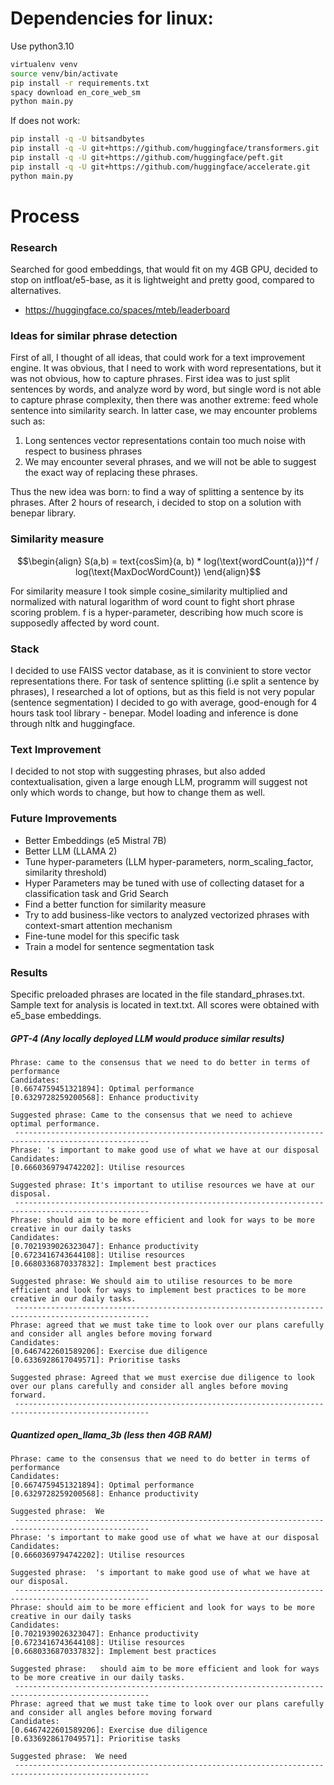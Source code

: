 # Dependencies for linux:
Use python3.10

```bash
virtualenv venv
source venv/bin/activate
pip install -r requirements.txt
spacy download en_core_web_sm
python main.py
```

If does not work:
```bash
pip install -q -U bitsandbytes
pip install -q -U git+https://github.com/huggingface/transformers.git 
pip install -q -U git+https://github.com/huggingface/peft.git
pip install -q -U git+https://github.com/huggingface/accelerate.git
python main.py
```

# Process
### Research
Searched for good embeddings, that would fit on my 4GB GPU, 
decided to stop on intfloat/e5-base, as it is lightweight and pretty good, compared to alternatives.
- https://huggingface.co/spaces/mteb/leaderboard

### Ideas for similar phrase detection
First of all, I thought of all ideas, that could work for a text
improvement engine. It was obvious, that I need to work with word representations,
but it was not obvious, how to capture phrases. First idea was to just split
sentences by words, and analyze word by word, but single word is not able to 
capture phrase complexity, then there was another extreme: feed whole sentence into
similarity search. In latter case, we may encounter problems such as:
1) Long sentences vector representations contain too much noise with respect to business phrases
2) We may encounter several phrases, and we will not be able to suggest the exact way of replacing these phrases.


Thus the new idea was born: to find a way of splitting a sentence by its phrases. After 2 hours
of research, i decided to stop on a solution with benepar library.

### Similarity measure
```math
\begin{align}
S(a,b) = text{cosSim}(a, b) * log(\text{wordCount(a)})^f / log(\text{MaxDocWordCount})
\end{align}
```

For similarity measure I took simple cosine_similarity multiplied and normalized 
with natural logarithm of word count to fight short phrase scoring problem. f is a hyper-parameter,
describing how much score is supposedly affected by word count.

### Stack
I decided to use FAISS vector database, as it is convinient
to store vector representations there. For task of sentence splitting (i.e split a sentence
by phrases), I researched a lot of options, but as this field is 
not very popular (sentence segmentation) I decided to go with average, good-enough for 4 hours task tool library - benepar.
Model loading and inference is done through nltk and huggingface.

### Text Improvement
I decided to not stop with suggesting phrases, but also added contextualisation,
given a large enough LLM, programm will suggest not only which words to change, but
how to change them as well.

### Future Improvements
- Better Embeddings (e5 Mistral 7B)
- Better LLM (LLAMA 2)
- Tune hyper-parameters (LLM hyper-parameters, norm_scaling_factor, similarity threshold)
- Hyper Parameters may be tuned with use of collecting dataset for a classification task and Grid Search
- Find a better function for similarity measure
- Try to add business-like vectors to analyzed vectorized phrases with context-smart attention mechanism
- Fine-tune model for this specific task
- Train a model for sentence segmentation task

### Results
Specific preloaded phrases are located in the file standard_phrases.txt. Sample text for
analysis is located in text.txt. All scores were obtained with e5_base embeddings.

##### GPT-4 (Any locally deployed LLM would produce similar results)
```commandline
Phrase: came to the consensus that we need to do better in terms of performance
Candidates:
[0.6674759451321894]: Optimal performance
[0.6329728259200568]: Enhance productivity

Suggested phrase: Came to the consensus that we need to achieve optimal performance.
 ----------------------------------------------------------------------------------------------------
Phrase: 's important to make good use of what we have at our disposal
Candidates:
[0.6660369794742202]: Utilise resources

Suggested phrase: It's important to utilise resources we have at our disposal.
 ----------------------------------------------------------------------------------------------------
Phrase: should aim to be more efficient and look for ways to be more creative in our daily tasks
Candidates:
[0.7021939026323047]: Enhance productivity
[0.6723416743644108]: Utilise resources
[0.6680336870337832]: Implement best practices

Suggested phrase: We should aim to utilise resources to be more efficient and look for ways to implement best practices to be more creative in our daily tasks.
 ----------------------------------------------------------------------------------------------------
Phrase: agreed that we must take time to look over our plans carefully and consider all angles before moving forward
Candidates:
[0.6467422601589206]: Exercise due diligence
[0.6336928617049571]: Prioritise tasks

Suggested phrase: Agreed that we must exercise due diligence to look over our plans carefully and consider all angles before moving forward.
 ----------------------------------------------------------------------------------------------------
```

##### Quantized open_llama_3b (less then 4GB RAM)
```commandline
Phrase: came to the consensus that we need to do better in terms of performance
Candidates:
[0.6674759451321894]: Optimal performance
[0.6329728259200568]: Enhance productivity

Suggested phrase:  We
 ----------------------------------------------------------------------------------------------------
Phrase: 's important to make good use of what we have at our disposal
Candidates:
[0.6660369794742202]: Utilise resources

Suggested phrase:  's important to make good use of what we have at our disposal.
 ----------------------------------------------------------------------------------------------------
Phrase: should aim to be more efficient and look for ways to be more creative in our daily tasks
Candidates:
[0.7021939026323047]: Enhance productivity
[0.6723416743644108]: Utilise resources
[0.6680336870337832]: Implement best practices

Suggested phrase:   should aim to be more efficient and look for ways to be more creative in our daily tasks.
 ----------------------------------------------------------------------------------------------------
Phrase: agreed that we must take time to look over our plans carefully and consider all angles before moving forward
Candidates:
[0.6467422601589206]: Exercise due diligence
[0.6336928617049571]: Prioritise tasks

Suggested phrase:  We need
 ----------------------------------------------------------------------------------------------------
```
